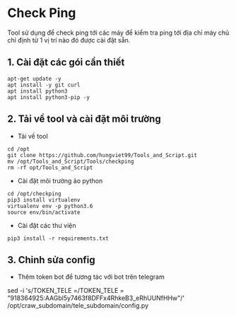 # Check Ping 

Tool sử dụng để check ping tới các máy để kiểm tra ping tới địa chỉ máy chủ chỉ định từ 1 vị trí nào đó được cài đặt sẵn. 

## 1. Cài đặt các gói cần thiết 

```
apt-get update -y
apt install -y git curl
apt install python3
apt install python3-pip -y
```

## 2. Tải về tool và cài đặt môi trường 

- Tải về tool 

```
cd /opt
git clone https://github.com/hungviet99/Tools_and_Script.git 
mv /opt/Tools_and_Script/Tools/checkping
rm -rf opt/Tools_and_Script
```

- Cài đặt môi trường ảo python 

```
cd /opt/checkping
pip3 install virtualenv
virtualenv env -p python3.6
source env/bin/activate
```

- Cài đặt các thư viện 

```
pip3 install -r requirements.txt
```

## 3. Chỉnh sửa config

- Thêm token bot để tương tác với bot trên telegram 

sed -i 's/TOKEN_TELE =/TOKEN_TELE = "918364925:AAGbl5y7463f8DFFx4RhkeB3_eRhUUNfHHw"/' /opt/craw_subdomain/tele_subdomain/config.py
